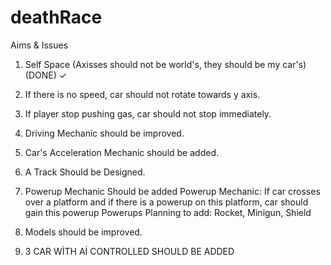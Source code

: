 # deathRace
Aims & Issues

1) Self Space (Axisses should not be world's, they should be my car's) (DONE) ✓

2) If there is no speed, car should not rotate towards y axis.

3) If player stop pushing gas, car should not stop immediately. 

4) Driving Mechanic should be improved.

5) Car's Acceleration Mechanic should be added. 

6) A Track Should be Designed.

7) Powerup Mechanic Should be added 
Powerup Mechanic: If car crosses over a platform and if there is a powerup on this platform, car should gain this powerup 
Powerups Planning to add: Rocket, Minigun, Shield

8) Models should be improved.

9) 3 CAR WİTH Aİ CONTROLLED SHOULD BE ADDED
